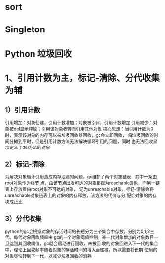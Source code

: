 # sort
# Singleton
# Python 垃圾回收
# 1、引用计数为主，标记-清除、分代收集为辅
## 1）引用计数
引用增加：对象创建，引用计数增加；对象被引用，引用计数增加
引用减少：对象被del显示释放；引用该对象者转而引用其他对象
核心思想：当引用计数为0时，表示该对象的内存可以被垃圾回收器回收，gc会立即回收，
将垃圾回收的时间分摊到平时，但是引用计数方法无法解决循环引用的问题，同时
也无法回收显示定义了del方法的对象

## 2）标记-清除
为解决对象循环引用造成内存泄漏的问题，gc维护了两个对象链表，其中一条由root对象作为根节
点，由该节点出发可达的对象都视为reachable对象，而另一链表上存放着由root对象不可达的对象，
记为unreachable对象，标记-清除会将unreachable对象链表上的对象的内存释放，该方法的代价与分
配给对象的内存块成正比

## 3）分代收集
python的gc会根据对象的存活时间的长短分为三个集合中存放，分别为0,1,2三代。每代对象回收频率由
gc的一个对象阈值控制，某一代对象增加的对象数目一旦达到其回收阈值，gc就会启动进行回收，未被回
收的对象回进入下一代的集合中，理论上回收频率随着对象的存活时间的增大而递减，所以需要将长期
使用的对象尽快转到下一代，以减少垃圾回收的消耗